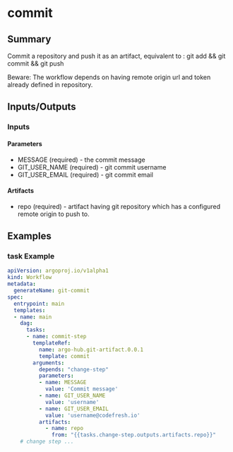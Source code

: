 # commit

## Summary
Commit a repository and push it as an artifact, equivalent to : git add && git commit && git push 

Beware: The workflow depends on having remote origin url and token already defined in repository.
## Inputs/Outputs

### Inputs
#### Parameters
* MESSAGE (required) - the commit message
* GIT_USER_NAME (required) - git commit username
* GIT_USER_EMAIL (required) - git commit email

#### Artifacts
* repo (required) - artifact having git repository which has a configured remote origin to push to.
## Examples

### task Example
```yaml
apiVersion: argoproj.io/v1alpha1
kind: Workflow
metadata:
  generateName: git-commit
spec:
  entrypoint: main
  templates:
  - name: main
    dag:
      tasks:
      - name: commit-step
        templateRef:
          name: argo-hub.git-artifact.0.0.1
          template: commit
        arguments:
          depends: "change-step"
          parameters:
          - name: MESSAGE
            value: 'Commit message'
          - name: GIT_USER_NAME
            value: 'username'
          - name: GIT_USER_EMAIL
            value: 'username@codefresh.io'
          artifacts:
            - name: repo
              from: "{{tasks.change-step.outputs.artifacts.repo}}"
    # change step ...  
```
